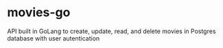 # movies-go

API built in GoLang to create, update, read, and delete movies in Postgres database with user autentication
